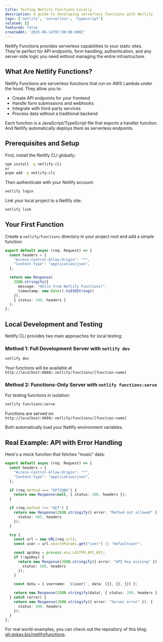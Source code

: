 ```yaml
---
title: Testing Netlify Functions Locally
description: A guide to developing serverless functions with Netlify
tags: ['netlify', 'serverless', 'typescript']
related: []
featured: false
createdAt: '2025-06-14T07:00:00.000Z'
---
```


Netlify Functions provides serverless capabilities to your static sites. They're perfect for API endpoints, form handling, authentication, and any server-side logic you need without managing the entire infrastructure.


## What Are Netlify Functions?
Netlify Functions are serverless functions that run on AWS Lambda under the hood. They allow you to:

- Create API endpoints for your frontend
- Handle form submissions and webhooks
- Integrate with third-party services
- Process data without a traditional backend

Each function is a JavaScript/TypeScript file that exports a handler function. And Netlify automatically deploys them as serverless endpoints.

## Prerequisites and Setup
First, install the Netlify CLI globally:
```bash
npm install -g netlify-cli
or
pnpm add -g netlify-cli
```

Then authenticate with your Netlify account:
```bash
netlify login
```

Link your local project to a Netlify site:
```bash
netlify link
```
## Your First Function
Create a `netlify/functions` directory in your project root and add a simple function:
```typescript hello.ts
export default async (req: Request) => {
  const headers = {
    "Access-Control-Allow-Origin": "*",
    "Content-Type": "application/json",
  };

  return new Response(
    JSON.stringify({
      message: "Hello from Netlify Functions!",
      timestamp: new Date().toISOString()
    }),
    { status: 200, headers }
  );
};
```
## Local Development and Testing
Netlify CLI provides two main approaches for local testing:
### Method 1: Full Development Server with `netlify dev`
```bash
netlify dev
```
Your functions will be available at `http://localhost:8888/.netlify/functions/[function-name]`

### Method 2: Functions-Only Server with `netlify functions:serve`
For testing functions in isolation:
```bash
netlify functions:serve
```
Functions are served on `http://localhost:9999/.netlify/functions/[function-name]`

Both automatically load your Netlify environment variables.

## Real Example: API with Error Handling
Here's a mock function that fetches "music" data:
```typescript music.ts
export default async (req: Request) => {
  const headers = {
    "Access-Control-Allow-Origin": "*",
    "Content-Type": "application/json",
  };

  if (req.method === "OPTIONS") {
    return new Response(null, { status: 200, headers });
  }

  if (req.method !== "GET") {
    return new Response(JSON.stringify({ error: "Method not allowed" }), {
      status: 405, headers
    });
  }

  try {
    const url = new URL(req.url);
    const user = url.searchParams.get("user") || "defaultuser";

    const apiKey = process.env.LASTFM_API_KEY;
    if (!apiKey) {
      return new Response(JSON.stringify({ error: "API key missing" }), {
        status: 500, headers
      });
    }

    const data = { username: `${user}`, data: [{}, {}, {}] };

    return new Response(JSON.stringify(data), { status: 200, headers });
  } catch (error) {
    return new Response(JSON.stringify({ error: "Server error" }), {
      status: 500, headers
    });
  }
};
```

For real world-examples, you can check out the repository of this blog: [gh:gokay.biz/netlify/functions](https://github.com/gokaybiz/gokay.biz/tree/main/netlify/functions).
